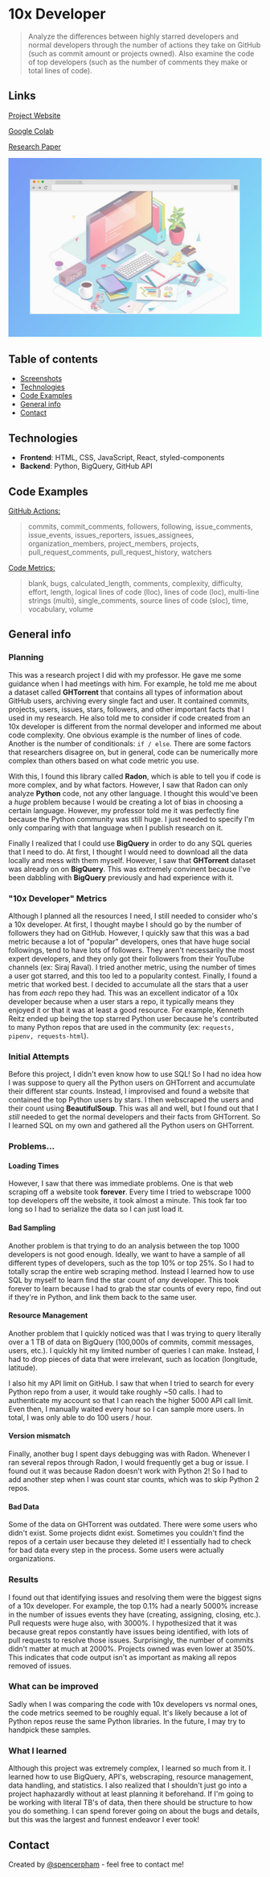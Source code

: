 # 10x Developer
> Analyze the differences between highly starred developers and normal developers through the number of actions they take on GitHub (such as commit amount or projects owned). Also examine the code of top developers (such as the number of comments they make or total lines of code). 

## Links

[Project Website](https://www.spencerpham.dev/)

[Google Colab](https://colab.research.google.com/drive/1c6-tahKwTqxG8aOacnQ9Y-Bd8VHUrYYU?usp=sharing#scrollTo=1vQ5t2NvXspL)

[Research Paper](https://github.com/slampham/10x-Dev/blob/main/Final_Report.pdf/)

![Example screenshot](./example.png)

## Table of contents
* [Screenshots](#screenshots)
* [Technologies](#technologies)
* [Code Examples](#code-examples)
* [General info](#general-info)
* [Contact](#contact)

## Technologies
* **Frontend**: HTML, CSS, JavaScript, React, styled-components
* **Backend**: Python, BigQuery, GitHub API

## Code Examples
[GitHub Actions:](https://ghtorrent.org/relational.html)

> commits, commit_comments, followers, following, issue_comments, issue_events, issues_reporters, issues_assignees, organization_members, project_members, projects, pull_request_comments, pull_request_history, watchers


[Code Metrics:](https://radon.readthedocs.io/en/latest/intro.html)

> blank, bugs, calculated_length, comments, complexity, difficulty, effort, length, logical lines of code (lloc), lines of code (loc), multi-line strings (multi), single_comments, source lines of code (sloc), time, vocabulary, volume


## General info

### Planning
This was a research project I did with my professor. He gave me some guidance when I had meetings with him. For example, he told me me about a dataset called **GHTorrent** that contains all types of information about GitHub users, archiving every single fact and user. It contained commits, projects, users, issues, stars, followers, and other important facts that I used in my research. He also told me to consider if code created from an 10x developer is different from the normal developer and informed me about code complexity. One obvious example is the number of lines of code. Another is the number of conditionals: `if / else`. There are some factors that researchers disagree on, but in general, code can be numerically more complex than others based on what code metric you use. 

With this, I found this library called **Radon**, which is able to tell you if code is more complex, and by what factors. However, I saw that Radon can only analyze **Python** code, not any other language. I thought this would've been a *huge* problem because I would be creating a lot of bias in choosing a certain language. However, my professor told me it was perfectly fine because the Python community was still huge. I just needed to specify I'm only comparing with that language when I publish research on it. 

Finally I realized that I could use **BigQuery** in order to do any SQL queries that I need to do. At first, I thought I would need to download all the data locally and mess with them myself. However, I saw that **GHTorrent** dataset was already on on **BigQuery**. This was extremely convinent because I've been dabbling with **BigQuery** previously and had experience with it.

### "10x Developer" Metrics
Although I planned all the resources I need, I still needed to consider who's a 10x developer. At first, I thought maybe I should go by the number of followers they had on GitHub. However, I quickly saw that this was a bad metric because a lot of "popular" developers, ones that have huge social followings, tend to have lots of followers. They aren't necessarily the most expert developers, and they only got their followers from their YouTube channels (ex: Siraj Raval). I tried another metric, using the number of times a user got starred, and this too led to a popularity contest. Finally, I found a metric that worked best. I decided to accumulate all the stars that a user has from *each* repo they had. This was an excellent indicator of a 10x developer because when a user stars a repo, it typically means they enjoyed it or that it was at least a good resource. For example, Kenneth Reitz ended up being the top starred Python user because he's contributed to many Python repos that are used in the community (ex: `requests, pipenv, requests-html`). 

### Initial Attempts
Before this project, I didn't even know how to use SQL! So I had no idea how I was suppose to query all the Python users on GHTorrent and accumulate their different star counts. Instead, I improvised and found a website that contained the top Python users by stars. I then webscraped the users and their count using **BeautifulSoup**. This was all and well, but I found out that I *still* needed to get the normal developers and their facts from GHTorrent. So I learned SQL on my own and gathered all the Python users on GHTorrent.

### Problems...

#### Loading Times
However, I saw that there was immediate problems. One is that web scraping off a website took **forever**. Every time I tried to webscrape 1000 top developers off the website, it took almost a minute. This took far too long so I had to serialize the data so I can just load it.

#### Bad Sampling
Another problem is that trying to do an analysis between the top 1000 developers is not good enough. Ideally, we want to have a sample of all different types of developers, such as the top 10% or top 25%. So I had to totally scrap the entire web scraping method. Instead I learned how to use SQL by myself to learn find the star count of *any* developer. This took forever to learn because I had to grab the star counts of every repo, find out if they're in Python, and link them back to the same user.

#### Resource Management
Another problem that I quickly noticed was that I was trying to query literally over a 1 TB of data on BigQuery (100,000s of commits, commit messages, users, etc.). I quickly hit my limited number of queries I can make. Instead, I had to drop pieces of data that were irrelevant, such as location (longitude, latitude).

I also hit my API limit on GitHub. I saw that when I tried to search for every Python repo from a user, it would take roughly ~50 calls. I had to authenticate my account so that I can reach the higher 5000 API call limit. Even then, I manually waited every hour so I can sample more users. In total, I was only able to do 100 users / hour.

#### Version mismatch
Finally, another bug I spent days debugging was with Radon. Whenever I ran several repos through Radon, I would frequently get a bug or issue. I found out it was because Radon doesn't work with Python 2! So I had to add another step when I was count star counts, which was to skip Python 2 repos. 

#### Bad Data
Some of the data on GHTorrent was outdated. There were some users who didn't exist. Some projects didnt exist. Sometimes you couldn't find the repos of a certain user because they deleted it! I essentially had to check for bad data every step in the process. Some users were actually organizations.

### Results
I found out that identifying issues and resolving them were the biggest signs of a 10x developer. For example, the top 0.1% had a nearly 5000% increase in the number of issues events they have (creating, assigning, closing, etc.). Pull requests were huge also, with 3000%. I hypothesized that it was because great repos constantly have issues being identified, with lots of pull requests to resolve those issues. Surprisingly, the number of commits didn't matter at much at 2000%. Projects owned was even lower at 350%. This indicates that code output isn't as important as making all repos removed of issues.

### What can be improved
Sadly when I was comparing the code with 10x developers vs normal ones, the code metrics seemed to be roughly equal. It's likely because a lot of Python repos reuse the same Python libraries. In the future, I may try to handpick these samples.

### What I learned
Although this project was extremely complex, I learned so much from it. I learned how to use BigQuery, API's, webscraping, resource management, data handling, and statistics. I also realized that I shouldn't just go into a project haphazardly without at least planning it beforehand. If I'm going to be working with literal TB's of data, then there should be structure to how you do something. I can spend forever going on about the bugs and details, but this was the largest and funnest endeavor I ever took!

## Contact
Created by [@spencerpham](https://www.spencerpham.dev/) - feel free to contact me!

